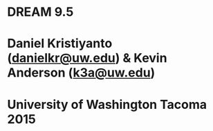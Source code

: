 # DREAM 9.5
# Daniel Kristiyanto (danielkr@uw.edu) & Kevin Anderson (k3a@uw.edu)
# University of Washington Tacoma 2015
